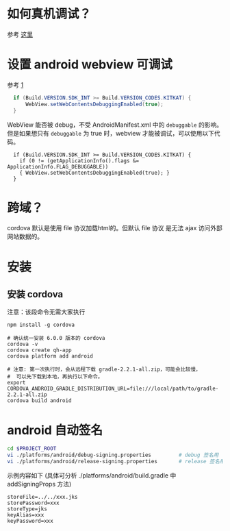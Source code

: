 

# 如何真机调试？

参考 [这里](http://blog.csdn.net/freshlover/article/details/42528643)

# 设置 android webview 可调试
参考 [1](https://developers.google.com/chrome-developer-tools/docs/remote-debugging#configure-webview)

```java
  if (Build.VERSION.SDK_INT >= Build.VERSION_CODES.KITKAT) {
      WebView.setWebContentsDebuggingEnabled(true);
  }
```

WebView 能否被 debug，不受 AndroidManifest.xml 中的 `debuggable` 的影响。但是如果想只有 `debuggable` 为 true 时，webview 才能被调试，可以使用以下代码。

```
  if (Build.VERSION.SDK_INT >= Build.VERSION_CODES.KITKAT) {
    if (0 != (getApplicationInfo().flags &= ApplicationInfo.FLAG_DEBUGGABLE))
    { WebView.setWebContentsDebuggingEnabled(true); }
  }
```




# 跨域？

cordova 默认是使用 file 协议加载html的。但默认 file 协议 是无法 ajax 访问外部网站数据的。

# 安装


## 安装 cordova

注意：该段命令无需大家执行

```
npm install -g cordova

# 确认统一安装 6.0.0 版本的 cordova
cordova -v
cordova create qh-app
cordova platform add android

# 注意: 第一次执行时，会从远程下载 gradle-2.2.1-all.zip，可能会比较慢，
#  可以先下载到本地，再执行以下命令。
export CORDOVA_ANDROID_GRADLE_DISTRIBUTION_URL=file:///local/path/to/gradle-2.2.1-all.zip
cordova build android
```

# android 自动签名

```sh
cd $PROJECT_ROOT
vi ./platforms/android/debug-signing.properties         # debug 签名用
vi ./platforms/android/release-signing.properties       # release 签名用
```

示例内容如下 (具体可分析 ./platforms/android/build.gradle 中 addSigningProps 方法)
```properties
storeFile=../../xxx.jks
storePassword=xxx
storeType=jks
keyAlias=xxx
keyPassword=xxx
```


